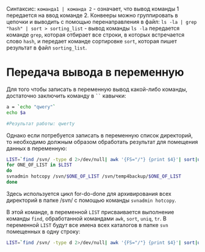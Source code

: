 Синтаксис:
`команда1 | команда 2` - означает, что вывод команды 1 передается на ввод команде 2. 
Конвееры можно группировать в цепочки и выводить с помощью перенаправления в файл:
`ls -la | grep "hash" | sort > sorting_list` - вывод команды `ls -la` передается команде `grep`, которая отбирает все строки, в которых встречается слово `hash`, и передает команде сортировке `sort`, которая пишет результат в файл `sorting_list`.
# Передача вывода в переменную
Для того чтобы записать в переменную вывод какой-либо команды, достаточно заключить команду в ` `` ` кавычки:
```bash
a = `echo "qwery"`
echo $a

#Результат работы: qwerty
```

Однако если потребуется записать в переменную список директорий, то необходимо должным образом обработать результат для помещения данных в переменную:
```bash
LIST=`find /svn/ -type d 2>/dev/null| awk '{FS="/"} {print $4}'| sort|uniq | tr '\n' ' '`  
for ONE_OF_LIST in $LIST  
do  
svnadmin hotcopy /svn/$ONE_OF_LIST /svn/temp4backup/$ONE_OF_LIST  
done
```

Здесь используется цикл for-do-done для архивирования всех директорий в папке /svn/ с помощью команды `svnadmin hotcopy`. 

В этой команде, в переменной `LIST` присваивается выполнение команды `find`, обработанной командами `awk`, `sort`, `uniq`, `tr`. В переменной `LIST` будут все имена всех каталогов в папке `svn` помещенных в одну строку:
```bash
LIST=`find /svn/ -type d 2>/dev/null| awk '{FS="/"} {print $4}'| sort|uniq | tr '\n' ' '`
```
